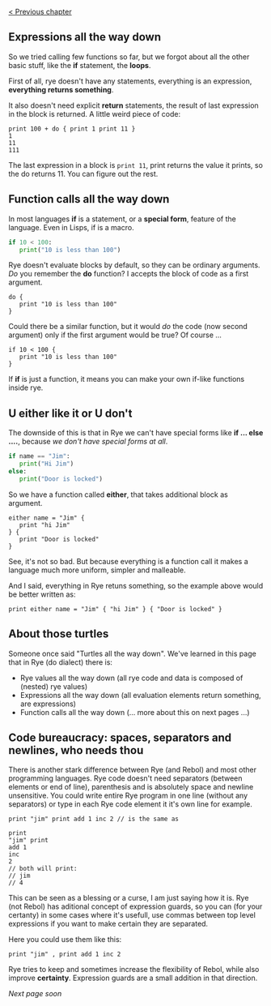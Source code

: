 [&lt; Previous chapter](./INTRO_2.md)

## Expressions all the way down

So we tried calling few functions so far, but we forgot about all the other basic stuff, like the __if__ statement, the __loops__.

First of all, rye doesn't have any statements, everything is an expression, __everything returns something__. 

It also doesn't need explicit __return__ statements, the result of last expression in the block is returned. A little weird piece
of code:

```factor
print 100 + do { print 1 print 11 }
1
11
111
```
The last expression in a block is `print 11`, print returns the value it prints, so the do returns 11. You can figure out the rest.

## Function calls all the way down

In most languages __if__ is a statement, or a __special form__, feature of the language. Even in Lisps, if is a macro.

```python
if 10 < 100:
   print("10 is less than 100")
```

Rye doesn't evaluate blocks by default, so they can be ordinary arguments. _Do_ you remember the __do__ function? I accepts the
block of code as a first argument.

```factor
do {
   print "10 is less than 100"
}
```
Could there be a similar function, but it would _do_ the code (now second argument) only if the first argument
would be true? Of course ... 

```factor
if 10 < 100 {
   print "10 is less than 100"
}
```

If __if__ is just a function, it means you can make your own if-like functions inside rye. 

## U either like it or U don't

The downside of this is that in Rye we can't have special forms like __if ... else ....__, because _we don't
have special forms at all_. 

```python
if name == "Jim":
   print("Hi Jim")
else:
   print("Door is locked")
```

So we have a function called __either__, that takes additional block as argument. 

```factor
either name = "Jim" {
   print "hi Jim"
} {
   print "Door is locked"
}
```

See, it's not so bad. But because everything is a function call it makes a language much more uniform,
simpler and malleable.

And I said, everything in Rye retuns something, so the example above would be better written as:

```factor
print either name = "Jim" { "hi Jim" } { "Door is locked" }
```

## About those turtles

Someone once said "Turtles all the way down". We've learned in this page that in Rye (do dialect) there is:

* Rye values all the way down (all rye code and data is composed of (nested) rye values)
* Expressions all the way down (all evaluation elements return something, are expressions)
* Function calls all the way down (... more about this on next pages ...)

## Code bureaucracy: spaces, separators and newlines, who needs thou

There is another stark difference between Rye (and Rebol) and most other programming languages. Rye code
doesn't need separators (between elements or end of line), parenthesis and is absolutely space and newline unsensitive.
You could write entire Rye program in one line (without any separators) or type in each Rye code element it it's own 
line for example.

```factor
print "jim" print add 1 inc 2 // is the same as 

print
"jim" print
add 1
inc
2
// both will print:
// jim
// 4
```

This can be seen as a blessing or a curse, I am just saying how it is. Rye (not Rebol)
has aditional concept of expression guards, so you can (for your certanty) in some cases where it's usefull, use commas between
top level expressions if you want to make certain they are separated.

Here you could use them like this:

```factor
print "jim" , print add 1 inc 2  
```

Rye tries to keep and sometimes increase the flexibility of Rebol, while also improve __certainty__. Expression guards are a small
addition in that direction.

_Next page soon_
